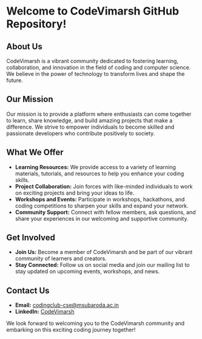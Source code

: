 # Welcome to CodeVimarsh GitHub Repository!

## About Us

CodeVimarsh is a vibrant community dedicated to fostering learning, collaboration, and innovation in the field of coding and computer science. We believe in the power of technology to transform lives and shape the future.

## Our Mission

Our mission is to provide a platform where enthusiasts can come together to learn, share knowledge, and build amazing projects that make a difference. We strive to empower individuals to become skilled and passionate developers who contribute positively to society.

## What We Offer

- **Learning Resources:** We provide access to a variety of learning materials, tutorials, and resources to help you enhance your coding skills.
- **Project Collaboration:** Join forces with like-minded individuals to work on exciting projects and bring your ideas to life.
- **Workshops and Events:** Participate in workshops, hackathons, and coding competitions to sharpen your skills and expand your network.
- **Community Support:** Connect with fellow members, ask questions, and share your experiences in our welcoming and supportive community.

## Get Involved

- **Join Us:** Become a member of CodeVimarsh and be part of our vibrant community of learners and creators.
- **Stay Connected:** Follow us on social media and join our mailing list to stay updated on upcoming events, workshops, and news.

## Contact Us

- **Email:** codingclub-cse@msubaroda.ac.in
- **LinkedIn:** [CodeVimarsh](https://www.linkedin.com/company/code-vimarsh)

We look forward to welcoming you to the CodeVimarsh community and embarking on this exciting coding journey together!
